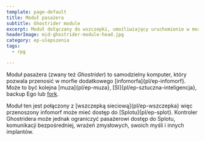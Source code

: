 ```yaml
---
template: page-default
title: Moduł pasażera
subtitle: Ghostrider module
excerpt: Moduł dołączany do wszczepki, umożliwiający uruchomienie w morfie dodatkowego Ego
headerImage: mid-ghostrider-module-head.jpg
category: ep-ulepszenia
tags:
  - rpg

---
```

Moduł pasażera (zwany też _Ghostrider_) to samodzielny komputer, który pozwala przenosić w morfie dodatkowego [infomorfa]{pl/ep-infomorf}. Może to być kolejna [muza]{pl/ep-muza}, [SI]{pl/ep-sztuczna-inteligencja}, backup Ego lub [fork](#).

Moduł ten jest połączony z [wszczepką sieciową]{pl/ep-wszczepka} więc przenoszony infomorf może mieć dostęp do [Splotu]{pl/ep-splot}. Kontroler Ghostridera może jednak ograniczyć pasażerowi dostęp do Splotu, komunikacji bezpośredniej, wrażeń zmysłowych, swoich myśli i innych implantów.